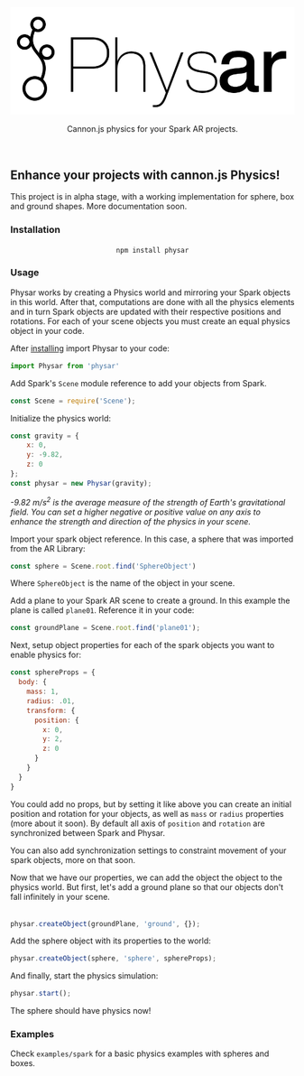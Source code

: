 <p style="text-align:center">
  <img src="assets/physar_logo.png">
</p>

<p style="text-align:center">Cannon.js physics for your Spark AR projects.</p>

<br />
<h2>Enhance your projects with cannon.js Physics!</h2>
<p>This project is in alpha stage, with a working implementation for sphere, box and ground shapes. More documentation soon.</p>

<h3 class="install">Installation</h3>

<p style="text-align:center"><code>npm install physar</code></p>

<h3>Usage</h3>
Physar works by creating a Physics world and mirroring your Spark objects in this world. After that, computations are done with all the physics elements and in turn Spark objects are updated with their respective positions and rotations. For each of your scene objects you must create an equal physics object in your code. 

After [installing](#install) import Physar to your code:

```js
import Physar from 'physar'
```

Add Spark's `Scene` module reference to add your objects from Spark.

```js
const Scene = require('Scene');
```

Initialize the physics world:

```js
const gravity = {
    x: 0,
    y: -9.82,
    z: 0
};
const physar = new Physar(gravity);
```
<i>-9.82 m/s<sup>2</sup> is the average measure of the strength of Earth's gravitational field. You can set a higher negative or positive value on any axis to enhance the strength and direction of the physics in your scene.</i>

Import your spark object reference. In this case, a sphere that was imported from the AR Library:
```js
const sphere = Scene.root.find('SphereObject')
```
Where `SphereObject` is the name of the object in your scene. 

Add a plane to your Spark AR scene to create a ground. In this example the plane is called `plane01`. Reference it in your code:

```js
const groundPlane = Scene.root.find('plane01');
```

Next, setup object properties for each of the spark objects you want to enable physics for:

```js
const sphereProps = {
  body: {
    mass: 1,
    radius: .01,
    transform: {
      position: {
        x: 0,
        y: 2, 
        z: 0
      }
    }
  }
}
```

You could add no props, but by setting it like above you can create an initial position and rotation for your objects, as well as `mass` or `radius` properties (more about it soon). By default all axis of `position` and `rotation` are synchronized between Spark and Physar. 

You can also add synchronization settings to constraint movement of your spark objects, more on that soon. 

Now that we have our properties, we can add the object the object to the physics world. But first, let's add a ground plane so that our objects don't fall infinitely in your scene. 

```js

physar.createObject(groundPlane, 'ground', {});

```

Add the sphere object with its properties to the world:

```js
physar.createObject(sphere, 'sphere', sphereProps);
```

And finally, start the physics simulation:

```js
physar.start();
```

The sphere should have physics now!


<h3>Examples</h3>

<p>Check <code>examples/spark</code> for a basic physics examples with spheres and boxes.</p>